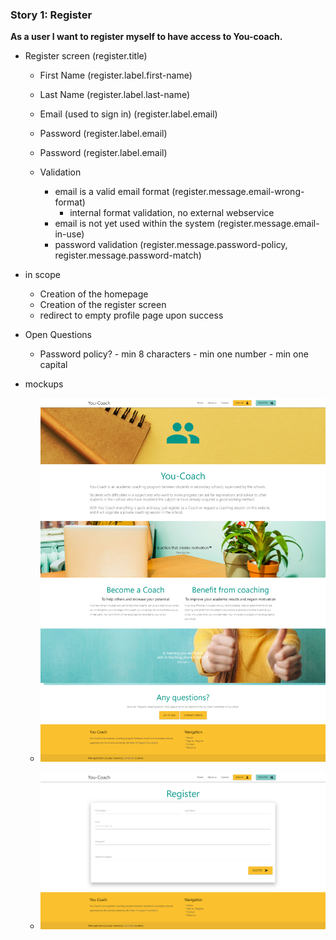 ### Story 1: Register
**As a user I want to register myself to have access to You-coach.**

- Register screen (register.title)
    - First Name (register.label.first-name)
    - Last Name (register.label.last-name)
    - Email (used to sign in) (register.label.email)
    - Password  (register.label.email)
    - Password  (register.label.email)
   
    - Validation
        - email is a valid email format (register.message.email-wrong-format)
            - internal format validation, no external webservice
        - email is not yet used within the system (register.message.email-in-use)
        - password validation (register.message.password-policy, register.message.password-match)
          
- in scope
    - Creation of the homepage 
    - Creation of the register screen
    - redirect to empty profile page upon success 
    
- Open Questions
    - Password policy?
            - min 8 characters
            - min one number
            - min one capital

- mockups
    - ![Homepage](../img/homepage.png)
              
    - ![Register](../img/register.png)
   